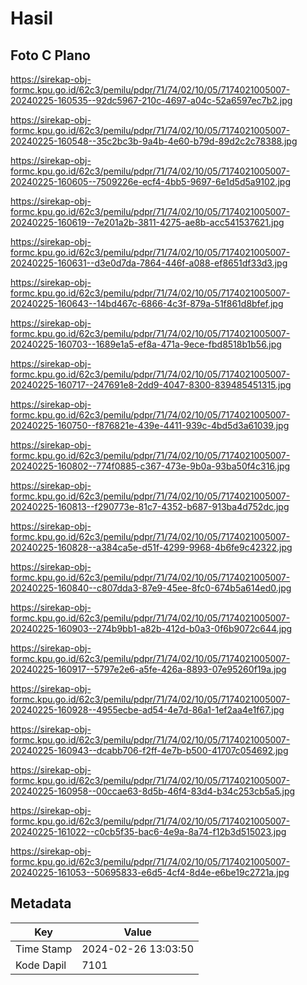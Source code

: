 # Hasil

## Foto C Plano

https://sirekap-obj-formc.kpu.go.id/62c3/pemilu/pdpr/71/74/02/10/05/7174021005007-20240225-160535--92dc5967-210c-4697-a04c-52a6597ec7b2.jpg

https://sirekap-obj-formc.kpu.go.id/62c3/pemilu/pdpr/71/74/02/10/05/7174021005007-20240225-160548--35c2bc3b-9a4b-4e60-b79d-89d2c2c78388.jpg

https://sirekap-obj-formc.kpu.go.id/62c3/pemilu/pdpr/71/74/02/10/05/7174021005007-20240225-160605--7509226e-ecf4-4bb5-9697-6e1d5d5a9102.jpg

https://sirekap-obj-formc.kpu.go.id/62c3/pemilu/pdpr/71/74/02/10/05/7174021005007-20240225-160619--7e201a2b-3811-4275-ae8b-acc541537621.jpg

https://sirekap-obj-formc.kpu.go.id/62c3/pemilu/pdpr/71/74/02/10/05/7174021005007-20240225-160631--d3e0d7da-7864-446f-a088-ef8651df33d3.jpg

https://sirekap-obj-formc.kpu.go.id/62c3/pemilu/pdpr/71/74/02/10/05/7174021005007-20240225-160643--14bd467c-6866-4c3f-879a-51f861d8bfef.jpg

https://sirekap-obj-formc.kpu.go.id/62c3/pemilu/pdpr/71/74/02/10/05/7174021005007-20240225-160703--1689e1a5-ef8a-471a-9ece-fbd8518b1b56.jpg

https://sirekap-obj-formc.kpu.go.id/62c3/pemilu/pdpr/71/74/02/10/05/7174021005007-20240225-160717--247691e8-2dd9-4047-8300-839485451315.jpg

https://sirekap-obj-formc.kpu.go.id/62c3/pemilu/pdpr/71/74/02/10/05/7174021005007-20240225-160750--f876821e-439e-4411-939c-4bd5d3a61039.jpg

https://sirekap-obj-formc.kpu.go.id/62c3/pemilu/pdpr/71/74/02/10/05/7174021005007-20240225-160802--774f0885-c367-473e-9b0a-93ba50f4c316.jpg

https://sirekap-obj-formc.kpu.go.id/62c3/pemilu/pdpr/71/74/02/10/05/7174021005007-20240225-160813--f290773e-81c7-4352-b687-913ba4d752dc.jpg

https://sirekap-obj-formc.kpu.go.id/62c3/pemilu/pdpr/71/74/02/10/05/7174021005007-20240225-160828--a384ca5e-d51f-4299-9968-4b6fe9c42322.jpg

https://sirekap-obj-formc.kpu.go.id/62c3/pemilu/pdpr/71/74/02/10/05/7174021005007-20240225-160840--c807dda3-87e9-45ee-8fc0-674b5a614ed0.jpg

https://sirekap-obj-formc.kpu.go.id/62c3/pemilu/pdpr/71/74/02/10/05/7174021005007-20240225-160903--274b9bb1-a82b-412d-b0a3-0f6b9072c644.jpg

https://sirekap-obj-formc.kpu.go.id/62c3/pemilu/pdpr/71/74/02/10/05/7174021005007-20240225-160917--5797e2e6-a5fe-426a-8893-07e95260f19a.jpg

https://sirekap-obj-formc.kpu.go.id/62c3/pemilu/pdpr/71/74/02/10/05/7174021005007-20240225-160928--4955ecbe-ad54-4e7d-86a1-1ef2aa4e1f67.jpg

https://sirekap-obj-formc.kpu.go.id/62c3/pemilu/pdpr/71/74/02/10/05/7174021005007-20240225-160943--dcabb706-f2ff-4e7b-b500-41707c054692.jpg

https://sirekap-obj-formc.kpu.go.id/62c3/pemilu/pdpr/71/74/02/10/05/7174021005007-20240225-160958--00ccae63-8d5b-46f4-83d4-b34c253cb5a5.jpg

https://sirekap-obj-formc.kpu.go.id/62c3/pemilu/pdpr/71/74/02/10/05/7174021005007-20240225-161022--c0cb5f35-bac6-4e9a-8a74-f12b3d515023.jpg

https://sirekap-obj-formc.kpu.go.id/62c3/pemilu/pdpr/71/74/02/10/05/7174021005007-20240225-161053--50695833-e6d5-4cf4-8d4e-e6be19c2721a.jpg


## Metadata

| Key        | Value               |
| ---------- | ------------------- |
| Time Stamp | 2024-02-26 13:03:50 |
| Kode Dapil | 7101                |



